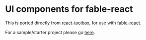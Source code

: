 UI components for fable-react
=======

This is ported directly from [react-toolbox](http://react-toolbox.com/), for use with [fable-react](https://github.com/fable-compiler/fable-react).

For a sample/starter project please go [here](https://github.com/2sComplement/fable-react-toolbox-starter).